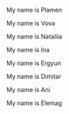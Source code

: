 My name is Plamen

My name is Vova

My name is Nataliia

My name is Ina

My name is Ergyun

My name is Dimitar

My name is Ani

My name is Elemag
